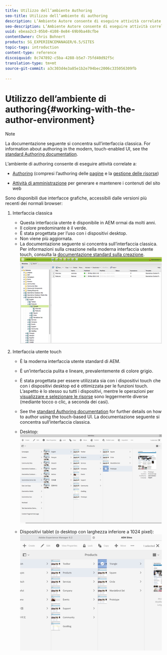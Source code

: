 ```yaml
---
title: Utilizzo dell’ambiente Authoring
seo-title: Utilizzo dell’ambiente di authoring
description: L’Ambiente Autore consente di eseguire attività correlate alla creazione (inclusa la creazione delle pagine e la gestione delle risorse) e di amministrare le attività necessarie durante la scrittura e la manutenzione dei contenuti del tuo sito web.
seo-description: L’Ambiente Autore consente di eseguire attività correlate alla creazione (inclusa la creazione delle pagine e la gestione delle risorse) e di amministrare le attività necessarie durante la scrittura e la manutenzione dei contenuti del tuo sito web.
uuid: ebeaa2c3-05b0-4108-8e84-69b9ba48cfbe
contentOwner: Chris Bohnert
products: SG_EXPERIENCEMANAGER/6.5/SITES
topic-tags: introduction
content-type: reference
discoiquuid: 8c747892-c5ba-4288-b5e7-75fd40d92f5c
translation-type: tm+mt
source-git-commit: a3c303d4e3a85e1b2e794bec2006c335056309fb

---
```



# Utilizzo dell’ambiente di authoring{#working-with-the-author-environment}

>[!NOTE]
>
>La documentazione seguente si concentra sull’interfaccia classica. For information about authoring in the modern, touch-enabled UI, see the [standard Authoring documentation](/help/assets/assets.md).

L’ambiente di authoring consente di eseguire attività correlate a:

* [Authoring](/help/sites-authoring/author.md) (compresi l’authoring delle [pagine](/help/sites-authoring/qg-page-authoring.md) e la [gestione delle risorse](/help/assets/assets.md))

* [Attività di amministrazione](/help/sites-administering/administer-best-practices.md) per generare e mantenere i contenuti del sito web

Sono disponibili due interfacce grafiche, accessibili dalle versioni più recenti dei normali browser:

1. Interfaccia classica

   * Questa interfaccia utente è disponibile in AEM ormai da molti anni.
   * Il colore predominante è il verde.
   * È stata progettata per l’uso con i dispositivi desktop.
   * Non viene più aggiornata.
   * La documentazione seguente si concentra sull’interfaccia classica. Per informazioni sulla creazione nella moderna interfaccia utente touch, consulta la [documentazione standard sulla creazione](/help/sites-authoring/author.md).
   ![chlimage_1-149](assets/chlimage_1-149.png)

1. Interfaccia utente touch

   * È la moderna interfaccia utente standard di AEM.
   * È un’interfaccia pulita e lineare, prevalentemente di colore grigio.
   * È stata progettata per essere utilizzata sia con i dispositivi touch che con i dispositivi desktop ed è ottimizzata per le funzioni touch. L’aspetto è lo stesso su tutti i dispositivi, mentre le operazioni per [visualizzare e selezionare le risorse](/help/sites-authoring/basic-handling.md) sono leggermente diverse (mediante tocco o clic, a seconda dei casi).
   * See the [standard Authoring documentation](/help/sites-authoring/author.md) for further details on how to author using the touch-based UI. La documentazione seguente si concentra sull’interfaccia classica.

   * Desktop:
   ![chlimage_1-150](assets/chlimage_1-150.png)

   * Dispositivi tablet (o desktop con larghezza inferiore a 1024 pixel):
   ![chlimage_1-7](assets/chlimage_1-7.jpeg)

